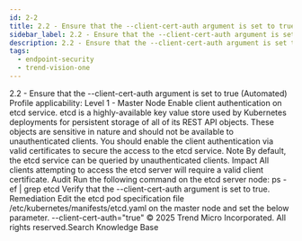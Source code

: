```yaml
---
id: 2-2
title: 2.2 - Ensure that the --client-cert-auth argument is set to true (Automated)
sidebar_label: 2.2 - Ensure that the --client-cert-auth argument is set to true (Automated)
description: 2.2 - Ensure that the --client-cert-auth argument is set to true (Automated)
tags:
  - endpoint-security
  - trend-vision-one
---
```


 2.2 - Ensure that the --client-cert-auth argument is set to true (Automated) Profile applicability: Level 1 - Master Node Enable client authentication on etcd service. etcd is a highly-available key value store used by Kubernetes deployments for persistent storage of all of its REST API objects. These objects are sensitive in nature and should not be available to unauthenticated clients. You should enable the client authentication via valid certificates to secure the access to the etcd service. Note By default, the etcd service can be queried by unauthenticated clients. Impact All clients attempting to access the etcd server will require a valid client certificate. Audit Run the following command on the etcd server node: ps -ef | grep etcd Verify that the --client-cert-auth argument is set to true. Remediation Edit the etcd pod specification file /etc/kubernetes/manifests/etcd.yaml on the master node and set the below parameter. --client-cert-auth="true" © 2025 Trend Micro Incorporated. All rights reserved.Search Knowledge Base
